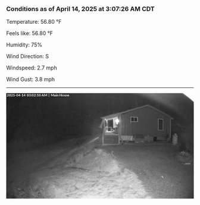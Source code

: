 ### Conditions as of April 14, 2025 at 3:07:26 AM CDT 

Temperature: 56.80 &deg;F

Feels like: 56.80 &deg;F

Humidity: 75%

Wind Direction: S

Windspeed: 2.7 mph

Wind Gust: 3.8 mph

---

<img src="./images/latest.jpeg"/>

